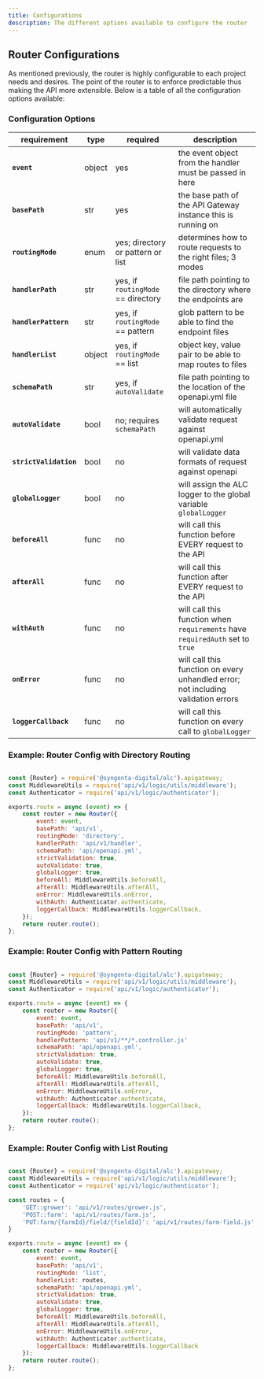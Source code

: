 ```yaml
---
title: Configurations
description: The different options available to configure the router
---
```


## Router Configurations

As mentioned previously, the router is highly configurable to each project needs and desires. The point of the router is to enforce predictable thus making the API more extensible. Below is a table of all the configuration options available:

### Configuration Options

| requirement             | type  | required                            | description                                                                       |
|-------------------------|-------|-------------------------------------|-----------------------------------------------------------------------------------|
| **`event`**             | object| yes                                 | the event object from the handler must be passed in here                          |
| **`basePath`**          | str   | yes                                 | the base path of the API Gateway instance this is running on                      |
| **`routingMode`**       | enum  | yes; directory or pattern or list   | determines how to route requests to the right files; 3 modes                      |
| **`handlerPath`**       | str   | yes, if `routingMode` == directory  | file path pointing to the directory where the endpoints are                       |
| **`handlerPattern`**    | str   | yes, if `routingMode` == pattern    | glob pattern to be able to find the endpoint files                                |
| **`handlerList`**       | object| yes, if `routingMode` == list       | object key, value pair to be able to map routes to files                          |
| **`schemaPath`**        | str   | yes, if `autoValidate`              | file path pointing to the location of the openapi.yml file                        |
| **`autoValidate`**      | bool  | no; requires `schemaPath`           | will automatically validate request against openapi.yml                           |
| **`strictValidation`**  | bool  | no                                  | will validate data formats of request against openapi                             |
| **`globalLogger`**      | bool  | no                                  | will assign the ALC logger to the global variable `globalLogger`                  |
| **`beforeAll`**         | func  | no                                  | will call this function before EVERY request to the API                           |
| **`afterAll`**          | func  | no                                  | will call this function after EVERY request to the API                            |
| **`withAuth`**          | func  | no                                  | will call this function when `requirements` have `requiredAuth` set to `true`     |
| **`onError`**           | func  | no                                  | will call this function on every unhandled error; not including validation errors |
| **`loggerCallback`**    | func  | no                                  | will call this function on every call to `globalLogger`                           |

### Example: Router Config with Directory Routing

```js

const {Router} = require('@syngenta-digital/alc').apigateway;
const MiddlewareUtils = require('api/v1/logic/utils/middleware');
const Authenticator = require('api/v1/logic/authenticator');

exports.route = async (event) => {
    const router = new Router({
        event: event,
        basePath: 'api/v1',
        routingMode: 'directory',
        handlerPath: 'api/v1/handler',
        schemaPath: 'api/openapi.yml',
        strictValidation: true,
        autoValidate: true,
        globalLogger: true,
        beforeAll: MiddlewareUtils.beforeAll,
        afterAll: MiddlewareUtils.afterAll,
        onError: MiddlewareUtils.onError,
        withAuth: Authenticator.authenticate,
        loggerCallback: MiddlewareUtils.loggerCallback,
    });
    return router.route();
};
```

### Example: Router Config with Pattern Routing

```js

const {Router} = require('@syngenta-digital/alc').apigateway;
const MiddlewareUtils = require('api/v1/logic/utils/middleware');
const Authenticator = require('api/v1/logic/authenticator');

exports.route = async (event) => {
    const router = new Router({
        event: event,
        basePath: 'api/v1',
        routingMode: 'pattern',
        handlerPattern: 'api/v1/**/*.controller.js'
        schemaPath: 'api/openapi.yml',
        strictValidation: true,
        autoValidate: true,
        globalLogger: true,
        beforeAll: MiddlewareUtils.beforeAll,
        afterAll: MiddlewareUtils.afterAll,
        onError: MiddlewareUtils.onError,
        withAuth: Authenticator.authenticate,
        loggerCallback: MiddlewareUtils.loggerCallback,
    });
    return router.route();
};
```

### Example: Router Config with List Routing

```js

const {Router} = require('@syngenta-digital/alc').apigateway;
const MiddlewareUtils = require('api/v1/logic/utils/middleware');
const Authenticator = require('api/v1/logic/authenticator');

const routes = {
    'GET::grower': 'api/v1/routes/grower.js',
    'POST::farm': 'api/v1/routes/farm.js',
    'PUT:farm/{farmId}/field/{fieldId}': 'api/v1/routes/farm-field.js'
}

exports.route = async (event) => {
    const router = new Router({
        event: event,
        basePath: 'api/v1',
        routingMode: 'list',
        handlerList: routes,
        schemaPath: 'api/openapi.yml',
        strictValidation: true,
        autoValidate: true,
        globalLogger: true,
        beforeAll: MiddlewareUtils.beforeAll,
        afterAll: MiddlewareUtils.afterAll,
        onError: MiddlewareUtils.onError,
        withAuth: Authenticator.authenticate,
        loggerCallback: MiddlewareUtils.loggerCallback
    });
    return router.route();
};
```
